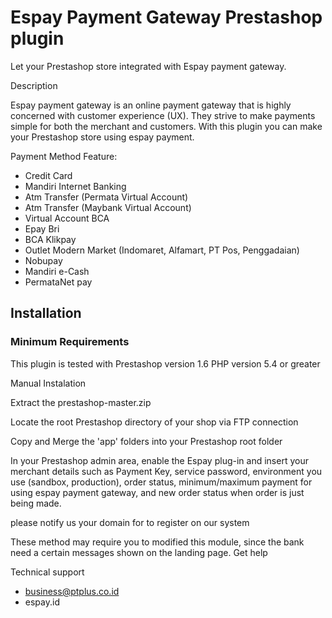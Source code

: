 
# Espay Payment Gateway Prestashop plugin
Let your Prestashop store integrated with Espay payment gateway.

Description

Espay payment gateway is an online payment gateway that is highly concerned with customer experience (UX). They strive to make payments simple for both the merchant and customers. With this plugin you can make your Prestashop store using espay payment.

Payment Method Feature:

* Credit Card
* Mandiri Internet Banking
* Atm Transfer (Permata Virtual Account)
* Atm Transfer (Maybank Virtual Account)
* Virtual Account BCA
* Epay Bri
* BCA Klikpay
* Outlet Modern Market (Indomaret, Alfamart, PT Pos, Penggadaian)
* Nobupay
* Mandiri e-Cash
* PermataNet pay

## Installation

### Minimum Requirements

This plugin is tested with Prestashop version 1.6
PHP version 5.4 or greater

Manual Instalation

Extract the prestashop-master.zip

Locate the root Prestashop directory of your shop via FTP connection

Copy and Merge the 'app' folders into your Prestashop root folder

In your Prestashop admin area, enable the Espay plug-in and insert your merchant details such as Payment Key, service password, environment you use (sandbox, production), order status, minimum/maximum payment for using espay payment gateway, and new order status when order is just being made.

please notify us your domain for to register on our system

These method may require you to modified this module, since the bank need a certain messages shown on the landing page.
Get help

Technical support
* business@ptplus.co.id
* espay.id

